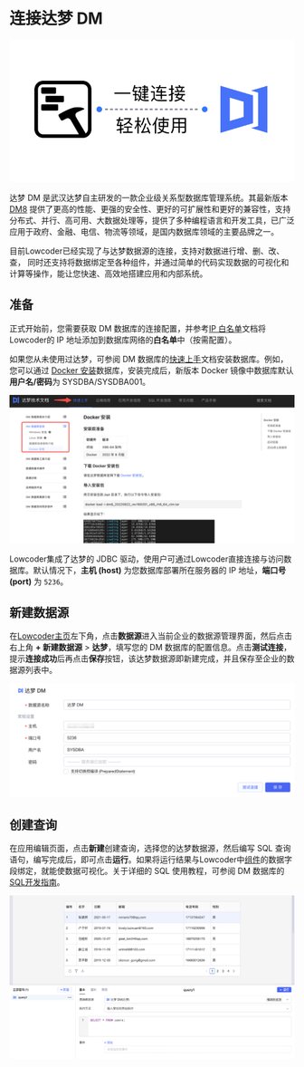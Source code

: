 # 连接达梦 DM

![](../assets/5-20231002172956-dzmyri0.png)​

达梦 DM 是武汉达梦自主研发的一款企业级关系型数据库管理系统。其最新版本 [DM8](https://eco.dameng.com/info/products/dm8) 提供了更高的性能、更强的安全性、更好的可扩展性和更好的兼容性，支持分布式、并行、高可用、大数据处理等，提供了多种编程语言和开发工具，已广泛应用于政府、金融、电信、物流等领域，是国内数据库领域的主要品牌之一。

目前Lowcoder已经实现了与达梦数据源的连接，支持对数据进行增、删、改、查， 同时还支持将数据绑定至各种组件，并通过简单的代码实现数据的可视化和计算等操作，能让您快速、高效地搭建应用和内部系统。

## 准备

正式开始前，您需要获取 DM 数据库的连接配置，并参考[IP 白名单](../ip-allowlist)文档将Lowcoder的 IP 地址添加到数据库网络的**白名单**中（按需配置）。

如果您从未使用过达梦，可参阅 DM 数据库的[快速上手](https://eco.dameng.com/document/dm/zh-cn/start/index.html)文档安装数据库。例如，您可以通过 [Docker 安装](https://eco.dameng.com/document/dm/zh-cn/start/dm-install-docker.html)数据库，安装完成后，新版本 Docker 镜像中数据库默认**用户名/密码**为 SYSDBA/SYSDBA001。

![](../assets/6-20231002172956-5tauaa4.png)​

Lowcoder集成了达梦的 JDBC 驱动，使用户可通过Lowcoder直接连接与访问数据库。默认情况下，**主机 (host)** 为您数据库部署所在服务器的 IP 地址，**端口号 (port)** 为 `5236`​。

## 新建数据源

在[Lowcoder主页](https://cloud.majiang.co/apps)左下角，点击**数据源**进入当前企业的数据源管理界面，然后点击右上角 **+ 新建数据源** > ​**达梦**​，填写您的 DM 数据库的配置信息。点击​**测试连接**​，提示**连接成功**后再点击**保存**按钮，该达梦数据源即新建完成，并且保存至企业的数据源列表中。

![](../assets/7-20231002172956-5htatbi.png)​

## 创建查询

在应用编辑页面，点击**新建**创建查询，选择您的达梦数据源，然后编写 SQL 查询语句，编写完成后，即可点击​**运行**​。如果将运行结果与Lowcoder中[组件](../component-guides)的数据字段绑定，就能使数据可视化。关于详细的 SQL 使用教程，可参阅 DM 数据库的 [SQL开发指南](https://eco.dameng.com/document/dm/zh-cn/sql-dev/)。

![](../assets/8-20231002172956-x1r5x8o.png)​
